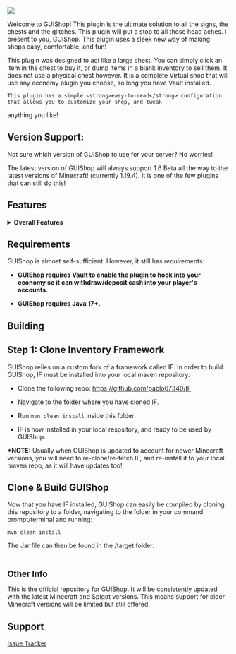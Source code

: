 <a href='https://jenkins.synthetic-gaming.com/job/GUIShop/'><img src='https://jenkins.synthetic-gaming.com/job/GUIShop/badge/icon'></a>


<p>Welcome to GUIShop! This plugin is the ultimate solution to all the signs, the chests and the glitches. This plugin will put a stop to all
    those head aches. I present to you, GUIShop. This plugin uses a sleek new way of making shops easy,
comfortable, and fun!</p>
<p>This plugin was designed to act like a large chest. You can simply click an item in the chest to buy it, or dump items in a blank inventory to sell them. It does not use a physical chest however. It is a complete Virtual shop that will use any economy plugin you choose, so long you have Vault installed.

    This plugin has a simple <strong>easy-to-read</strong> configuration that allows you to customize your shop, and tweak
anything you like!</p>

<h2>Version Support:</h2>
<p>Not sure which version of GUIShop to use for your server? No worries!</p>
<p>The latest version of GUIShop will always support 1.6 Beta all the way to the latest versions of Minecraft! (currently 1.19.4). It is one of the few plugins that can still do this!</p>



<h2><a id="features" class="anchor" href="#features" aria-hidden="true"></a>Features</h2>
<details>
    <summary><strong>Overall Features</strong></summary>
    <ul>
    <li><p>Multi-Economy Support.</p></li>
    <li><p>Multi-Page Menu.</p></li>
    <li><p>Multi-Page Shops.</p></li>
    <li><p>Highly Optimized.</p></li>
    <li><p>100% Configurable In-Game.</p></li>
    <li><p>Spawner Support WITHOUT needing Dependencies.</p></li>
    <li><p>Forward/Backward Compatible 1.7 - 1.16.5.</p></li>
    <li><p>Language Configurable.</p></li>
    <li><p>Player Head Support WITHOUT needing Dependencies.</p></li>
    <li><p>Invalid NBT Checking & Catching.</p></li>
    <li><p>Invalid Material Checking & Catching.</p></li>
    <li><p>Extremely User Friendly Configs.</p></li>
    <li><p>Dynamic Quantity Selector.</p></li>
    <li><p>Sell All, Sell Item, Sell GUI. All included.</p></li>
    <li><p>Shop Based Permissions (I.E Donator Shop).</p></li>
    <li><p>Includes Item, Mob, Enchant, Potion Dictionary.</p></li>
    <li><p>Configurable Back Mode (Escape Button or Physical Back Button Item).</p></li>
    <li><p>Extremely Helpful Debug Messages. (Also includes debug mode for advanced users).</p></li>
    <li><p>Extremely thorough example starting configs showing how to use every feature available.</p></li>
    <li><p>API for Developers.</p></li>
    <li><p>Dynamic Pricing Support.</p></li>
    <li><p>Other Plugin Item Support (via CustomNBT).</p></li>
</ul>
<p><strong>Menu/Shop Item Features</strong></p>
<ul>
    <li><p>Smart Material Name Resolving to support Forward/Backward Compatibility.</p></li>
    <li><p>Purchase Command(s) to be ran in console or on behalf of buyer.</p></li>
    <li><p>Custom Item Name displayed in the Shop/Menu.</p></li>
    <li><p>Custom Item Name displayed on purchased item.</p></li>
    <li><p>Configurable Buy/Sell Price (duh).</p></li>
    <li><p>Disable Buy/Sell of an item.</p></li>
    <li><p>Enchant any item without restrictions, using known Essentials Enchantment Names/Shorthands.</p></li>
    <li><p>Custom Item Lore displayed in the Shop/Menu.</p></li>
    <li><p>Custom Item Lore displayed on purchased item.</p></li>
    <li><p>UUID Skinned Player Heads. (Works with UUID's that have never joined your server!).</p></li>
    <li><p>Configrable Potion Items (Type, Splash, Extended, Aplifier).</p></li>
    <li><p>Configurable Mob Spawner Items.</p></li>
    <li><p>Configurable Item Flags (IE. HIDE_ENCHANTMENTS).</p></li>
    <li><p>Configurable Custom NBT (Can apply ANY NBT to an item).</p></li>
    <li><p>Configurable Custom Model (Can set an item's custom model data).</p></li>
    <li><p>Disable Quantity Selector Per Item</p></li>
    <li><p>Dummy Items (Used to decorate your shop. I.E Glass Panes).</p></li>
    <li><p>Item Placeholders that can be used in many areas (I.E {BUY_PRICE}, {SELL_PRICE}).</p></li>
    <li><p>Enchanted Books using known Essentials Enchantment Names/Shorthands.</p></li>
    <li><p>Fireworks: Types, Colors, Sizes (via CustomNBT).</p></li>
    <li><p>Pre-Filled Chests (via CustomNBT).</p></li>
</ul>
</details>
<h2><a id="requirements" class="anchor" href="#requirements" aria-hidden="true"></a>Requirements</h2>
<p>GUIShop is almost self-sufficient. However, it still has requirements:</p>
<ul>
    <li>
        <p><strong>GUIShop requires&nbsp;<a href="http://dev.bukkit.org/bukkit-plugins/vault/">Vault</a>&nbsp;to enable the plugin to hook into your economy so it can withdraw/deposit cash into your player's accounts.&nbsp;</strong></p>
    </li>
    <li>
        <p><strong>GUIShop requires Java 17+.</strong></p>
    </li>
</ul>
<h2><a id="building" class="anchor" href="#building" aria-hidden="true"></a>Building</h2>

<h2>Step 1: Clone Inventory Framework</h2>
<p>GUIShop relies on a custom fork of a framework called IF. In order to build GUIShop, IF must be installed into your local maven repository.</p>
<ul>
<li><p>Clone the following repo: <a href="https://github.com/pablo67340/IF">https://github.com/pablo67340/IF</a></p></li>
<li><p>Navigate to the folder where you have cloned IF.</p></li>
<li><p>Run <code>mvn clean install</code> inside this folder. </p></li>
<li><p>IF is now installed in your local respsitory, and ready to be used by GUIShop.</p></li>
</ul>
<p><strong>*NOTE:</strong> Usually when GUIShop is updated to account for newer Minecraft versions, you will need to re-clone/re-fetch IF, and re-install it to your local maven repo, as it will have updates too!</p>

<h2>Clone & Build GUIShop</h2>
<p>Now that you have IF installed, GUIShop can easily be compiled by cloning this repository to a folder, navigating to the folder in your command prompt/terminal and running:</p>
<pre><code>mvn clean install</code></pre>
<p>The Jar file can then be found in the /target folder.</p>
<p>&nbsp;</p>
<p><span style="font-size: 14pt;"><strong>Other Info</strong></span></p>
<p>This is the official repository for GUIShop. It will be consistently updated with the latest Minecraft and Spigot versions. This means support for older Minecraft versions will be limited but still offered.</p>
<h2><a id="user-content-support" class="anchor" href="#support" aria-hidden="true"></a>Support</h2>
<p><a href="https://github.com/pablo67340/GUIShop/issues">Issue Tracker</a></p>
